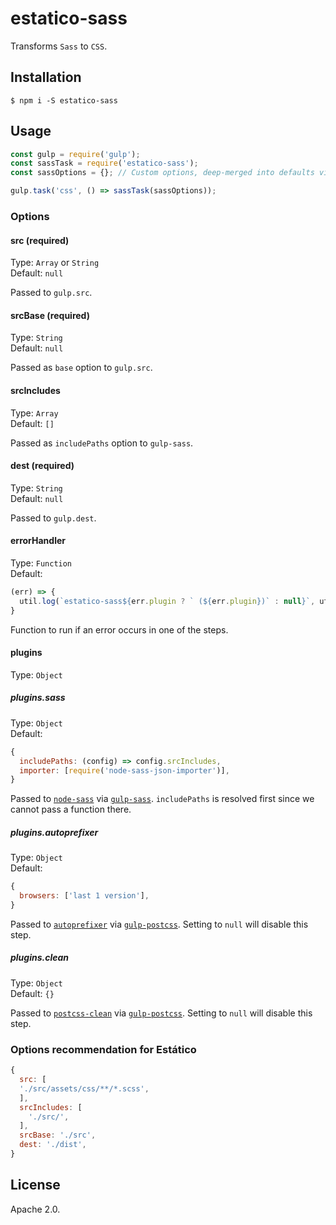 # estatico-sass

Transforms `Sass` to `CSS`.

## Installation

```
$ npm i -S estatico-sass
```

## Usage

```js
const gulp = require('gulp');
const sassTask = require('estatico-sass');
const sassOptions = {}; // Custom options, deep-merged into defaults via _.merge

gulp.task('css', () => sassTask(sassOptions));
```

### Options

#### src (required)

Type: `Array` or `String`<br>
Default: `null`

Passed to `gulp.src`.

#### srcBase (required)

Type: `String`<br>
Default: `null`

Passed as `base` option to `gulp.src`.

#### srcIncludes

Type: `Array`<br>
Default: `[]`

Passed as `includePaths` option to `gulp-sass`.

#### dest (required)

Type: `String`<br>
Default: `null`

Passed to `gulp.dest`.

#### errorHandler

Type: `Function`<br>
Default:
```js
(err) => {
  util.log(`estatico-sass${err.plugin ? ` (${err.plugin})` : null}`, util.colors.cyan(err.fileName), util.colors.red(err.message));
}
```

Function to run if an error occurs in one of the steps.

#### plugins

Type: `Object`

##### plugins.sass

Type: `Object`<br>
Default:
```js
{
  includePaths: (config) => config.srcIncludes,
  importer: [require('node-sass-json-importer')],
}
```

Passed to [`node-sass`](https://www.npmjs.com/package/node-sass) via [`gulp-sass`](https://www.npmjs.com/package/gulp-sass). `includePaths` is resolved first since we cannot pass a function there.

##### plugins.autoprefixer

Type: `Object`<br>
Default:
```js
{
  browsers: ['last 1 version'],
}
```

Passed to [`autoprefixer`](https://www.npmjs.com/package/autoprefixer) via [`gulp-postcss`](https://www.npmjs.com/package/gulp-postcss). Setting to `null` will disable this step.

##### plugins.clean

Type: `Object`<br>
Default: `{}`

Passed to [`postcss-clean`](https://www.npmjs.com/package/postcss-clean) via [`gulp-postcss`](https://www.npmjs.com/package/gulp-postcss). Setting to `null` will disable this step.

### Options recommendation for Estático

```js
{
  src: [
  './src/assets/css/**/*.scss',
  ],
  srcIncludes: [
    './src/',
  ],
  srcBase: './src',
  dest: './dist',
}
```

## License

Apache 2.0.
